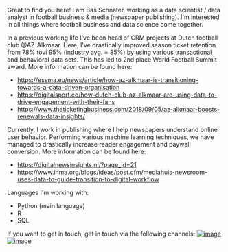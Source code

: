 Great to find you here! I am Bas Schnater, working as a data scientist / data analyst in football business & media (newspaper publishing). I'm interested in all things where football business and data science come together.

In a previous working life I've been head of CRM projects at Dutch football club @AZ-Alkmaar. Here, I've drastically improved season ticket retention from 78% tovi 95% (industry avg. = 85%) by using various transactional and behavioral data sets. This has led to 2nd place World Football Summit award. More information can be found here:
- https://essma.eu/news/article/how-az-alkmaar-is-transitioning-towards-a-data-driven-organisation
- https://digitalsport.co/how-dutch-club-az-alkmaar-are-using-data-to-drive-engagement-with-their-fans
- https://www.theticketingbusiness.com/2018/09/05/az-alkmaar-boosts-renewals-data-insights/

Currently, I work in publishing where I help newspapers understand online user behavior. Performing various machine learning techniques, we have managed to drastically increase reader engagement and paywall conversion. More information can be found here: 
- https://digitalnewsinsights.nl/?page_id=21
- https://www.inma.org/blogs/ideas/post.cfm/mediahuis-newsroom-uses-data-to-guide-transition-to-digital-workflow

Languages I'm working with:
- Python (main language)
- R
- SQL

If you want to get in touch, get in touch via the following channels:
[![image](https://user-images.githubusercontent.com/62284374/124474620-09dec680-dda1-11eb-9500-5033b7d0435e.png)](https://twitter.com/BasSchnater) [![image](https://user-images.githubusercontent.com/62284374/124475001-807bc400-dda1-11eb-902f-b07a26cdd00e.png)](https://www.linkedin.com/in/basschnater/)





<!---
BasSchnater/BasSchnater is a ✨ special ✨ repository because its `README.md` (this file) appears on your GitHub profile.
You can click the Preview link to take a look at your changes.
--->
